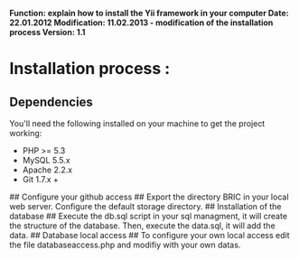 **Function: explain how to install the Yii framework in your computer
Date: 22.01.2012
Modification: 11.02.2013 - modification of the installation process
Version: 1.1**


Installation process :
==============================
## Dependencies ##
You'll need the following installed on your machine to get the project working:
<ul>
	<li>PHP >= 5.3</li>
	<li>MySQL 5.5.x</li>
	<li>Apache 2.2.x</li>
	<li>Git 1.7.x +</li>
</ul>
## Configure your github access ##
	Export the directory BRIC in your local web server. Configure the default storage directory.
## Installation of the database ##
	Execute the db.sql script in your sql managment, it will create the structure of the database. Then, execute the data.sql, it will add the data.
## Database local access ##
	To configure your own local access edit the file databaseaccess.php and modifiy with your own datas.







